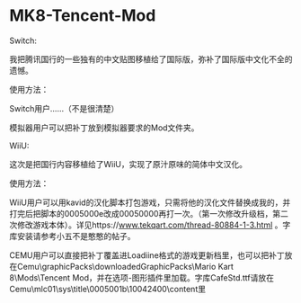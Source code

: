 # MK8-Tencent-Mod

Switch:

我把腾讯国行的一些独有的中文贴图移植给了国际版，弥补了国际版中文化不全的遗憾。

使用方法：

Switch用户……（不是很清楚）

模拟器用户可以把补丁放到模拟器要求的Mod文件夹。

WiiU:

这次是把国行内容移植给了WiiU，实现了原汁原味的简体中文汉化。

使用方法：

WiiU用户可以用kavid的汉化脚本打包游戏，只需将他的汉化文件替换成我的，并打完后把脚本的0005000e改成00050000再打一次。（第一次修改升级档，第二次修改游戏本体）。详见https://www.tekqart.com/thread-80884-1-3.html 。字库安装请参考小五不是憨憨的帖子。

CEMU用户可以直接把补丁覆盖进Loadiine格式的游戏更新档里，也可以把补丁放在Cemu\graphicPacks\downloadedGraphicPacks\Mario Kart 8\Mods\Tencent Mod，并在选项-图形插件里加载。字库CafeStd.ttf请放在Cemu\mlc01\sys\title\0005001b\10042400\content里
